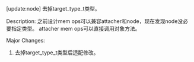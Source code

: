 [update:node] 去掉target_type_t类型。

Description:
之前设计mem ops可以兼容attacher和node，现在发现node没必要指定类型。
attacher mem ops可以直接调用对象方法。

Major Changes:
1. 去掉target_type_t类型后适配修改。